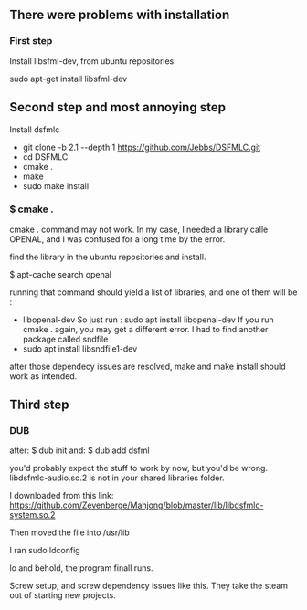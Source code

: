 ## There were problems with installation

### First step

Install libsfml-dev, from ubuntu repositories.

sudo apt-get install libsfml-dev


## Second step and most annoying step
 Install dsfmlc

 - git clone -b 2.1 --depth 1 https://github.com/Jebbs/DSFMLC.git
 - cd DSFMLC
 - cmake .
 - make
 - sudo make install

 ### $ cmake .
 cmake .  command may not work. In my case, I needed a library calle OPENAL, and I was confused for a long time by the error.

 find the library in the ubuntu repositories and install.

 $ apt-cache search openal

running that command should yield a list of libraries, and one of them will be :
 - libopenal-dev
So just run : sudo apt install libopenal-dev
If you run cmake . again, you may get a different error.
I had to find another package called sndfile
 - sudo apt install libsndfile1-dev

 after those dependecy issues are resolved, make and make install should work as intended.

## Third step

### DUB
after: $ dub init
and: $ dub add dsfml

you'd probably expect the stuff to work by now, but you'd be wrong.
libdsfmlc-audio.so.2 is not in your shared libraries folder.

I downloaded from this link: https://github.com/Zevenberge/Mahjong/blob/master/lib/libdsfmlc-system.so.2

Then moved the file into /usr/lib

I ran sudo ldconfig

lo and behold, the program finall runs.


Screw setup, and screw dependency issues like this. They take the steam out of starting new projects.

